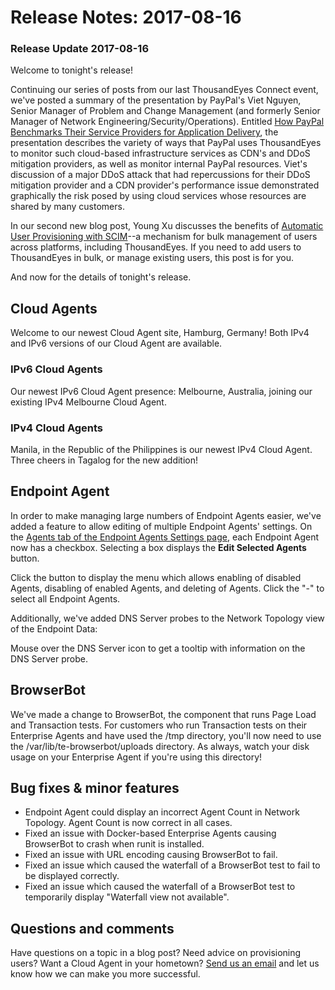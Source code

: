 # Release Notes: 2017-08-16

### Release Update 2017-08-16

Welcome to tonight's release!

Continuing our series of posts from our last ThousandEyes Connect event, we've posted a summary of the presentation by PayPal's Viet Nguyen, Senior Manager of Problem and Change Management \(and formerly Senior Manager of Network Engineering/Security/Operations\). Entitled [How PayPal Benchmarks Their Service Providers for Application Delivery](https://blog.thousandeyes.com/how-paypal-benchmarks-service-providers-application-delivery/), the presentation describes the variety of ways that PayPal uses ThousandEyes to monitor such cloud-based infrastructure services as CDN's and DDoS mitigation providers, as well as monitor internal PayPal resources. Viet's discussion of a major DDoS attack that had repercussions for their DDoS mitigation provider and a CDN provider's performance issue demonstrated graphically the risk posed by using cloud services whose resources are shared by many customers.

In our second new blog post, Young Xu discusses the benefits of [Automatic User Provisioning with SCIM](https://blog.thousandeyes.com/automatic-user-provisioning-scim/)--a mechanism for bulk management of users across platforms, including ThousandEyes. If you need to add users to ThousandEyes in bulk, or manage existing users, this post is for you.

And now for the details of tonight's release.

## Cloud Agents

Welcome to our newest Cloud Agent site, Hamburg, Germany!  Both IPv4 and IPv6 versions of our Cloud Agent are available.

### IPv6 Cloud Agents

Our newest IPv6 Cloud Agent presence: Melbourne, Australia, joining our existing IPv4 Melbourne Cloud Agent.

### IPv4 Cloud Agents

Manila, in the Republic of the Philippines is our newest IPv4 Cloud Agent. Three cheers in Tagalog for the new addition!

## Endpoint Agent

In order to make managing large numbers of Endpoint Agents easier, we've added a feature to allow editing of multiple Endpoint Agents' settings.  On the [Agents tab of the Endpoint Agents Settings page](https://app.thousandeyes.com/settings/agents/endpoint/?section=agents), each Endpoint Agent now has a checkbox.  Selecting a box displays the **Edit Selected Agents** button.

  
Click the button to display the menu which allows enabling of disabled Agents, disabling of enabled Agents, and deleting of Agents. Click the "-" to select all Endpoint Agents.

Additionally, we've added DNS Server probes to the Network Topology view of the Endpoint Data:

Mouse over the DNS Server icon to get a tooltip with information on the DNS Server probe.

## BrowserBot

We've made a change to BrowserBot, the component that runs Page Load and Transaction tests. For customers who run Transaction tests on their Enterprise Agents and have used the /tmp directory, you'll now need to use the /var/lib/te-browserbot/uploads directory. As always, watch your disk usage on your Enterprise Agent if you're using this directory!

## Bug fixes & minor features

* Endpoint Agent could display an incorrect Agent Count in Network Topology. Agent Count is now correct in all cases.
* Fixed an issue with Docker-based Enterprise Agents causing BrowserBot to crash when runit is installed.
* Fixed an issue with URL encoding causing BrowserBot to fail.
* Fixed an issue which caused the waterfall of a BrowserBot test to fail to be displayed correctly.
* Fixed an issue which caused the waterfall of a BrowserBot test to temporarily display "Waterfall view not available".

## ​Questions and comments

Have questions on a topic in a blog post? Need advice on provisioning users? Want a Cloud Agent in your hometown? [Send us an email](mailto:support@thousandeyes.com?subject=2017-08-16+Release+Update) and let us know how we can make you more successful.

